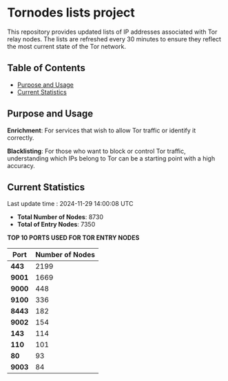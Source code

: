 # Tornodes lists project

This repository provides updated lists of IP addresses associated with Tor relay nodes. The lists are refreshed every 30 minutes to ensure they reflect the most current state of the Tor network.

## Table of Contents

- [Purpose and Usage](#purpose-and-usage)
- [Current Statistics](#current-statistics)


## Purpose and Usage

**Enrichment**: For services that wish to allow Tor traffic or identify it correctly.

**Blacklisting**: For those who want to block or control Tor traffic, understanding which IPs belong to Tor can be a starting point with a high accuracy.

## Current Statistics

Last update time : 2024-11-29 14:00:08 UTC

- **Total Number of Nodes**: 8730
- **Total of Entry Nodes**: 7350

**TOP 10 PORTS USED FOR TOR ENTRY NODES**

| **Port** | **Number of Nodes** |
|------|-----------------|
| **443**   | 2199  |
| **9001**   | 1669  |
| **9000**   | 448  |
| **9100**   | 336  |
| **8443**   | 182  |
| **9002**   | 154  |
| **143**   | 114  |
| **110**   | 101  |
| **80**   | 93  |
| **9003**   | 84  |


